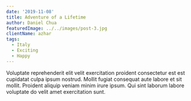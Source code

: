 ```yaml
---
date: '2019-11-08'
title: Adventure of a Lifetime
author: Daniel Chua
featuredImage: ../../images/post-3.jpg
clientName: azhar
tags:
  - Italy
  - Exciting
  - Happy
---
```

Voluptate reprehenderit elit velit exercitation proident consectetur est est cupidatat culpa ipsum nostrud. Mollit fugiat consequat aute labore et sit mollit. Proident aliquip veniam minim irure ipsum. Qui sint laborum labore voluptate do velit amet exercitation sunt.
